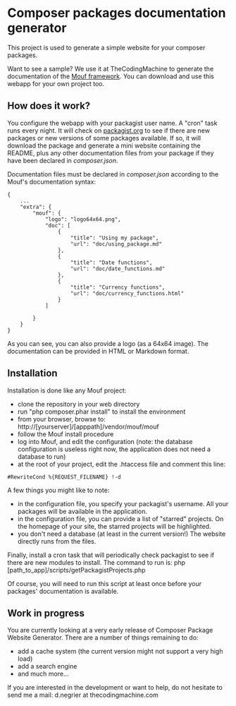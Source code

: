 Composer packages documentation generator
=========================================

This project is used to generate a simple website for your composer packages.

Want to see a sample? We use it at TheCodingMachine to generate the documentation of the [Mouf framework](http://mouf-php.com/packages/).
You can download and use this webapp for your own project too.

How does it work?
-----------------

You configure the webapp with your packagist user name. A "cron" task runs every night. 
It will check on [packagist.org](http://packagist.org) to see if there are new packages
or new versions of some packages available. If so, it will download the package and generate a mini website
containing the README, plus any other documentation files from your package if they have been declared in _composer.json_.

Documentation files must be declared in _composer.json_ according to the Mouf's documentation syntax:

	{
	    ...
	    "extra": {
	        "mouf": {
	        	"logo": "logo64x64.png",
	            "doc": [
	                {
	                    "title": "Using my package",
	                    "url": "doc/using_package.md"
	                },
	                {
	                    "title": "Date functions",
	                    "url": "doc/date_functions.md"
	                },
	                {
	                    "title": "Currency functions",
	                    "url": "doc/currency_functions.html"
	                }
	            ]
	             
	        }
	    }
	}

As you can see, you can also provide a logo (as a 64x64 image).
The documentation can be provided in HTML or Markdown format.

Installation
------------

Installation is done like any Mouf project:
- clone the repository in your web directory
- run "php composer.phar install" to install the environment
- from your browser, browse to: http://[yourserver]/[apppath]/vendor/mouf/mouf
- follow the Mouf install procedure
- log into Mouf, and edit the configuration (note: the database configuration is useless right now, the application does not need a database to run)
- at the root of your project, edit the .htaccess file and comment this line:

```
#RewriteCond %{REQUEST_FILENAME} !-d
```

A few things you might like to note:
- in the configuration file, you specify your packagist's username. All your packages will be available in the application.
- in the configuration file, you can provide a list of "starred" projects. On the homepage of your site, the starred projects will be highlighted.
- you don't need a database (at least in the current version!) The website directly runs from the files.

Finally, install a cron task that will periodically check packagist to see if there are new modules to install.
The command to run is:
	php [path_to_app]/scripts/getPackagistProjects.php
	
Of course, you will need to run this script at least once before your packages' documentation is available.

Work in progress
----------------

You are currently looking at a very early release of Composer Package Website Generator.
There are a number of things remaining to do:
- add a cache system (the current version might not support a very high load)
- add a search engine
- and much more...

If you are interested in the development or want to help, do not hesitate to send me a mail: d.negrier at thecodingmachine.com
